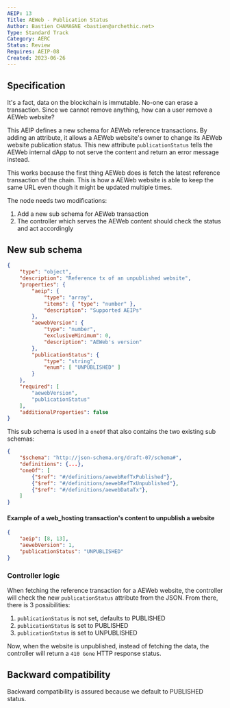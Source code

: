 ```yaml
---
AEIP: 13
Title: AEWeb - Publication Status
Author: Bastien CHAMAGNE <bastien@archethic.net>
Type: Standard Track
Category: AERC
Status: Review
Requires: AEIP-08
Created: 2023-06-26
---
```


## Specification
It's a fact, data on the blockchain is immutable. No-one can erase a transaction. 
Since we cannot remove anything, how can a user remove a AEWeb website? 

This AEIP defines a new schema for AEWeb reference transactions. By adding an attribute, it allows a AEWeb website's owner to change its AEWeb website publication status. This new attribute `publicationStatus` tells the AEWeb internal dApp to not serve the content and return an error message instead.

This works because the first thing AEWeb does is fetch the latest reference transaction of the chain. This is how a AEWeb website is able to keep the same URL even though it might be updated multiple times. 

The node needs two modifications:

1. Add a new sub schema for AEWeb transaction
1. The controller which serves the AEWeb content should check the status and act accordingly

## New sub schema
```json
{
    "type": "object",
    "description": "Reference tx of an unpublished website",
    "properties": {
        "aeip": {
            "type": "array",
            "items": { "type": "number" },
            "description": "Supported AEIPs"
        },
        "aewebVersion": {
            "type": "number",
            "exclusiveMinimum": 0,
            "description": "AEWeb's version"
        },
        "publicationStatus": {
            "type": "string",
            "enum": [ "UNPUBLISHED" ]
        }
    },
    "required": [
        "aewebVersion",
        "publicationStatus"
    ],
    "additionalProperties": false
}
```

This sub schema is used in a `oneOf` that also contains the two existing sub schemas:

```json
{
    "$schema": "http://json-schema.org/draft-07/schema#",
    "definitions": {...},
    "oneOf": [
        {"$ref": "#/definitions/aewebRefTxPublished"},
        {"$ref": "#/definitions/aewebRefTxUnpublished"},
        {"$ref": "#/definitions/aewebDataTx"},
    ]
}
```

#### Example of a web_hosting transaction's content to unpublish a website

```json
{
    "aeip": [8, 13],
    "aewebVersion": 1,
    "publicationStatus": "UNPUBLISHED"
}
```


### Controller logic

When fetching the reference transaction for a AEWeb website, the controller will check the new `publicationStatus` attribute from the JSON. From there, there is 3 possibilities: 

1. `publicationStatus` is not set, defaults to PUBLISHED
1. `publicationStatus` is set to PUBLISHED
1. `publicationStatus` is set to UNPUBLISHED

Now, when the website is unpublished, instead of fetching the data, the controller will return a `410 Gone` HTTP response status.
  

## Backward compatibility

Backward compatibility is assured because we default to PUBLISHED status.